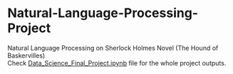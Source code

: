 # Natural-Language-Processing-Project
Natural Language Processing on Sherlock Holmes Novel (The Hound of Baskervilles)</br>
Check [Data_Science_Final_Project.ipynb](https://github.com/rxchoudhury/Natural-Language-Processing-Project/blob/master/Data_Science_Final_Project.ipynb) file for the whole project outputs.
